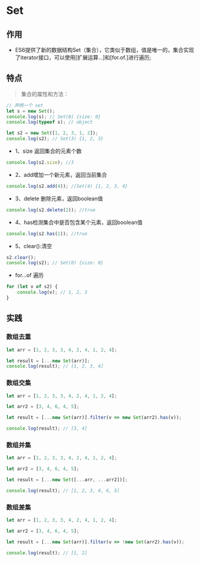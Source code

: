 # Set

## 作用

- ES6提供了新的数据结构Set（集合），它类似于数组，值是唯一的，集合实现了iterator接口，可以使用[扩展运算…]和[for.of.]进行遍历;

## 特点

> 集合的属性和方法：

```js
// 声明一个 set
let s = new Set();
console.log(s); // Set(0) {size: 0}
console.log(typeof s); // object

let s2 = new Set([1, 2, 3, 1, 2]);
console.log(s2); // Set(3) {1, 2, 3}
```

- 1、size 返回集合的元素个数

```js
console.log(s2.size); //3
```

- 2、add增加一个新元素，返回当前集合

```js
console.log(s2.add(4)); //Set(4) {1, 2, 3, 4}
```

- 3、delete 删除元素，返回boolean值

```js
console.log(s2.delete(2)); //true
```

- 4、has检测集合中是否包含某个元素，返回boolean值

```js
console.log(s2.has(1)); //true
```

- 5、clear():清空

```js
s2.clear();
console.log(s2); // Set(0) {size: 0}
```

- for...of 遍历

```js
for (let v of s2) {
    console.log(v); // 1, 2, 3
}
```

## 实践

### 数组去重

```js
let arr = [1, 2, 3, 3, 4, 2, 4, 1, 2, 4];

let result = [...new Set(arr)];
console.log(result); // [1, 2, 3, 4]
```
### 数组交集

```js
let arr = [1, 2, 3, 3, 4, 2, 4, 1, 2, 4];

let arr2 = [3, 4, 6, 4, 5];

let result = [...new Set(arr)].filter(v => new Set(arr2).has(v));

console.log(result); // [3, 4]
```

### 数组并集

```js
let arr = [1, 2, 3, 3, 4, 2, 4, 1, 2, 4];

let arr2 = [3, 4, 6, 4, 5];

let result = [...new Set([...arr, ...arr2])];

console.log(result); // [1, 2, 3, 4, 6, 5]
```

### 数组差集

```js
let arr = [1, 2, 3, 3, 4, 2, 4, 1, 2, 4];

let arr2 = [3, 4, 6, 4, 5];

let result = [...new Set(arr)].filter(v => !new Set(arr2).has(v));

console.log(result); // [1, 2]
```
